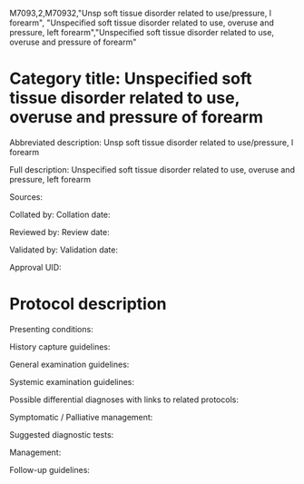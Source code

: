 M7093,2,M70932,"Unsp soft tissue disorder related to use/pressure, l forearm", "Unspecified soft tissue disorder related to use, overuse and pressure, left forearm","Unspecified soft tissue disorder related to use, overuse and pressure of forearm"
# Category title: Unspecified soft tissue disorder related to use, overuse and pressure of forearm

Abbreviated description: Unsp soft tissue disorder related to use/pressure, l forearm

Full description: Unspecified soft tissue disorder related to use, overuse and pressure, left forearm

Sources:

Collated by:
Collation date:

Reviewed by:
Review date:

Validated by:
Validation date:

Approval UID:

# Protocol description

Presenting conditions:

History capture guidelines:

General examination guidelines:

Systemic examination guidelines:

Possible differential diagnoses with links to related protocols:

Symptomatic / Palliative management:

Suggested diagnostic tests:

Management:

Follow-up guidelines:
